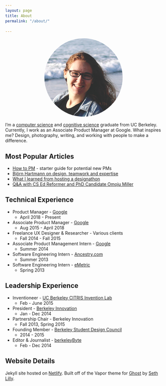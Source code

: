 ```yaml
---
layout: page
title: About
permalink: "/about/"

---
```

<div style="text-align: center;"><img style="width: 50%;height: 50%;border-radius: 50%;" src="/media/me.jpg" /></div>

I’m a [computer science](http://www.eecs.berkeley.edu/) and [cognitive science](http://ugis.ls.berkeley.edu/cogsci/) graduate from UC Berkeley. Currently, I work as an Associate Product Manager at Google. What inspires me? Design, photography, writing, and working with people to make a difference.

## Most Popular Articles

* [How to PM](/blog/2014/09/28/how-to-pm/) - starter guide for potential new PMs
* [Björn Hartmann on design, teamwork and expertise](http://www.berkeleybyte.com/2014/12/03/design-notes-bjorn-hartmann-on-design-teamwork-and-expertise/)
* [What I learned from hosting a designathon](/blog/2014/04/21/what-i-learned-from-hosting-a-designathon/)
* [Q&A with CS Ed Reformer and PhD Candidate Omoju Miller](http://www.berkeleybyte.com/2014/03/11/qa-with-omoju-miller/)

## Technical Experience

* Product Manager - [Google](https://www.google.com/)
  * April 2018 - Present
* Associate Product Manager - [Google](https://www.google.com/)
  * Aug 2015 - April 2018
* Freelance UX Designer & Researcher - Various clients
  * Fall 2014 - Fall 2015
* Associate Product Management Intern - [Google](https://www.google.com/)
  * Summer 2014
* Software Engineering Intern - [Ancestry.com](http://blogs.ancestry.com/techroots/ancestry-com-great-summer-experience-for-sf-interns/)
  * Summer 2013
* Software Engineering Intern - [eMetric](http://emetric.com/)
  * Spring 2013

## Leadership Experience

* Inventioneer - [UC Berkeley CITRIS Invention Lab](http://invent.citris-uc.org/)
  * Feb - June 2015
* President - [Berkeley Innovation](http://www.ocf.berkeley.edu/\~binnov/)
  * Jan - Dec 2014
* Partnership Chair - Berkeley Innovation
  * Fall 2013, Spring 2015
* Founding Member - [Berkeley Student Design Council](https://www.facebook.com/berkeleydesigncouncil)
  * 2014 - 2015
* Editor & Journalist - [berkeleyByte](http://www.berkeleybyte.com/author/alexsg/)
  * Feb - Dec 2014

## Website Details

Jekyll site hosted on [Netlify](https://www.netlify.com/ "Netlify"). Built off of the Vapor theme for [Ghost](http://ghost.org "Ghost.org") by [Seth Lilly](https://twitter.com/sethlilly "Seth Lilly").

<!-- I fell into CS through web design. I've been creating my own websites on and off since fifth grade. My desire to go beyond and make things interactive led me to programming and computer science. I've worked on some awesome projects, from creating a game using Java GUIs in high school to building a Lisp interpreter in my first semester at Berkeley to Android programming, Arduino, Ruby on Rails, and more.

For most of my life, I've also been intrigued by the brain, so once I arrived at Berkeley I decided to double major in cognitive science. <a href="http://www.eecs.berkeley.edu/" target="_blank">Computer Science</a> and <a href="http://ugis.ls.berkeley.edu/cogsci/" target="_blank">Cognitive Science</a> (or <strong>CS<sup>2</sup></strong> as we in the biz like to call it) actually go really well together, and my interdisciplinary classes have opened my eyes to many new interests: human-computer interaction, user experience research, technology and education, and so on. I know that I don't have to limit myself. For example, I can be a programmer <em>and</em> a designer, as well as so much more.

In my time at Berkeley, I've also joined some amazing organizations to meet people who share my interests. For a year I was president of <a href="http://www.ocf.berkeley.edu/\~binnov/" target="_blank">Berkeley Innovation</a> (BI), the human-centered design club on campus. Every semester BI works on real design projects for real clients, as well as hosts guest speakers and design workshops.

I also became a founding member of the [Berkeley Design Council](https://www.facebook.com/berkeleydesigncouncil), which is a community that connects all the design organizations on campus. As part of Design Council, I helped lead an initiative to create the student-curated [Design at Berkeley](http://designatberkeley.com/) website.

Outside of school, I interned at eMetric and Ancestry.com as a software engineer, and at Google in Tel Aviv as an Associate Product Manager (APM). My desire to lead a whole product's development, rather than work on a slice, led me to becoming an APM full-time at Google. I start in fall 2015.

You might also be interested in my...

[Portfolio](/portfolio) | [GitHub](https://github.com/alexsg) | [Behance](http://www.behance.net/alexsg) | [Hackster](http://www.hackster.io/alexsg) | [LinkedIn](http://www.linkedin.com/in/alexandragreenspan) -->